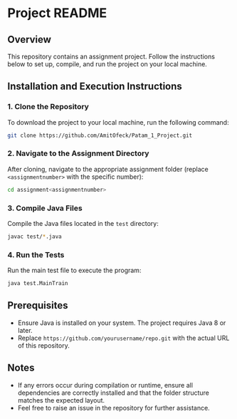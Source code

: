 # Project README

## Overview
This repository contains an assignment project. Follow the instructions below to set up, compile, and run the project on your local machine.

## Installation and Execution Instructions

### 1. Clone the Repository
To download the project to your local machine, run the following command:
```bash
git clone https://github.com/AmitOfeck/Patam_1_Project.git
```

### 2. Navigate to the Assignment Directory
After cloning, navigate to the appropriate assignment folder (replace `<assignmentnumber>` with the specific number):
```bash
cd assignment<assignmentnumber>
```

### 3. Compile Java Files
Compile the Java files located in the `test` directory:
```bash
javac test/*.java
```

### 4. Run the Tests
Run the main test file to execute the program:
```bash
java test.MainTrain
```

## Prerequisites
- Ensure Java is installed on your system. The project requires Java 8 or later.
- Replace `https://github.com/yourusername/repo.git` with the actual URL of this repository.

## Notes
- If any errors occur during compilation or runtime, ensure all dependencies are correctly installed and that the folder structure matches the expected layout.
- Feel free to raise an issue in the repository for further assistance.

